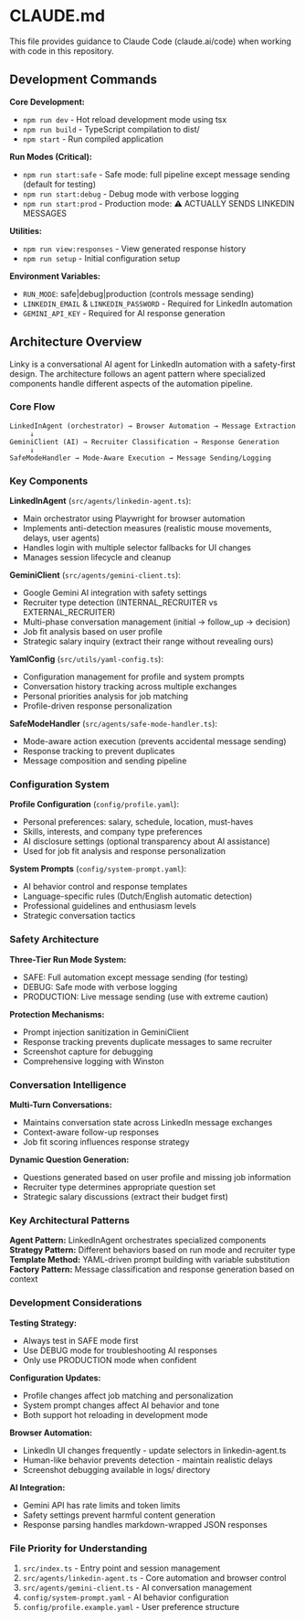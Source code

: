 # CLAUDE.md

This file provides guidance to Claude Code (claude.ai/code) when working with code in this repository.

## Development Commands

**Core Development:**
- `npm run dev` - Hot reload development mode using tsx
- `npm run build` - TypeScript compilation to dist/
- `npm start` - Run compiled application

**Run Modes (Critical):**
- `npm run start:safe` - Safe mode: full pipeline except message sending (default for testing)
- `npm run start:debug` - Debug mode with verbose logging
- `npm run start:prod` - Production mode: ⚠️ ACTUALLY SENDS LINKEDIN MESSAGES

**Utilities:**
- `npm run view:responses` - View generated response history
- `npm run setup` - Initial configuration setup

**Environment Variables:**
- `RUN_MODE`: safe|debug|production (controls message sending)
- `LINKEDIN_EMAIL` & `LINKEDIN_PASSWORD` - Required for LinkedIn automation
- `GEMINI_API_KEY` - Required for AI response generation

## Architecture Overview

Linky is a conversational AI agent for LinkedIn automation with a safety-first design. The architecture follows an agent pattern where specialized components handle different aspects of the automation pipeline.

### Core Flow
```
LinkedInAgent (orchestrator) → Browser Automation → Message Extraction
     ↓
GeminiClient (AI) → Recruiter Classification → Response Generation
     ↓  
SafeModeHandler → Mode-Aware Execution → Message Sending/Logging
```

### Key Components

**LinkedInAgent** (`src/agents/linkedin-agent.ts`):
- Main orchestrator using Playwright for browser automation
- Implements anti-detection measures (realistic mouse movements, delays, user agents)
- Handles login with multiple selector fallbacks for UI changes
- Manages session lifecycle and cleanup

**GeminiClient** (`src/agents/gemini-client.ts`):
- Google Gemini AI integration with safety settings
- Recruiter type detection (INTERNAL_RECRUITER vs EXTERNAL_RECRUITER)
- Multi-phase conversation management (initial → follow_up → decision)
- Job fit analysis based on user profile
- Strategic salary inquiry (extract their range without revealing ours)

**YamlConfig** (`src/utils/yaml-config.ts`):
- Configuration management for profile and system prompts
- Conversation history tracking across multiple exchanges
- Personal priorities analysis for job matching
- Profile-driven response personalization

**SafeModeHandler** (`src/agents/safe-mode-handler.ts`):
- Mode-aware action execution (prevents accidental message sending)
- Response tracking to prevent duplicates
- Message composition and sending pipeline

### Configuration System

**Profile Configuration** (`config/profile.yaml`):
- Personal preferences: salary, schedule, location, must-haves
- Skills, interests, and company type preferences  
- AI disclosure settings (optional transparency about AI assistance)
- Used for job fit analysis and response personalization

**System Prompts** (`config/system-prompt.yaml`):
- AI behavior control and response templates
- Language-specific rules (Dutch/English automatic detection)
- Professional guidelines and enthusiasm levels
- Strategic conversation tactics

### Safety Architecture

**Three-Tier Run Mode System:**
- SAFE: Full automation except message sending (for testing)
- DEBUG: Safe mode with verbose logging
- PRODUCTION: Live message sending (use with extreme caution)

**Protection Mechanisms:**
- Prompt injection sanitization in GeminiClient
- Response tracking prevents duplicate messages to same recruiter
- Screenshot capture for debugging
- Comprehensive logging with Winston

### Conversation Intelligence

**Multi-Turn Conversations:**
- Maintains conversation state across LinkedIn message exchanges
- Context-aware follow-up responses
- Job fit scoring influences response strategy

**Dynamic Question Generation:**
- Questions generated based on user profile and missing job information
- Recruiter type determines appropriate question set
- Strategic salary discussions (extract their budget first)

### Key Architectural Patterns

**Agent Pattern:** LinkedInAgent orchestrates specialized components
**Strategy Pattern:** Different behaviors based on run mode and recruiter type  
**Template Method:** YAML-driven prompt building with variable substitution
**Factory Pattern:** Message classification and response generation based on context

### Development Considerations

**Testing Strategy:**
- Always test in SAFE mode first
- Use DEBUG mode for troubleshooting AI responses
- Only use PRODUCTION mode when confident

**Configuration Updates:**
- Profile changes affect job matching and personalization
- System prompt changes affect AI behavior and tone
- Both support hot reloading in development mode

**Browser Automation:**
- LinkedIn UI changes frequently - update selectors in linkedin-agent.ts
- Human-like behavior prevents detection - maintain realistic delays
- Screenshot debugging available in logs/ directory

**AI Integration:**
- Gemini API has rate limits and token limits
- Safety settings prevent harmful content generation
- Response parsing handles markdown-wrapped JSON responses

### File Priority for Understanding
1. `src/index.ts` - Entry point and session management
2. `src/agents/linkedin-agent.ts` - Core automation and browser control
3. `src/agents/gemini-client.ts` - AI conversation management
4. `config/system-prompt.yaml` - AI behavior configuration
5. `config/profile.example.yaml` - User preference structure